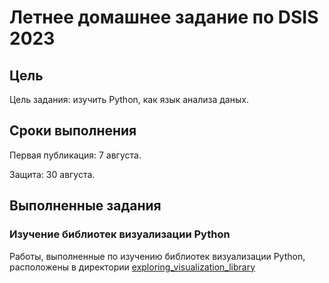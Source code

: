 # Летнее домашнее задание по DSIS 2023

## Цель
Цель задания: изучить Python, как язык анализа даных.

## Сроки выполнения

Первая публикация: 7 августа.

Защита: 30 августа.

## Выполненные задания

### Изучение библиотек визуализации Python

Работы, выполненные по изучению библиотек визуализации Python, расположены в директории 
[exploring_visualization_library][link_on_folder_exploring_visualization_library]

<!-- Ссылки -->
[link_on_folder_exploring_visualization_library]: exploring_visualization_libraries
